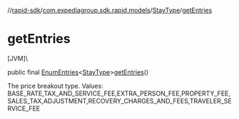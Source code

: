 //[rapid-sdk](../../../index.md)/[com.expediagroup.sdk.rapid.models](../index.md)/[StayType](index.md)/[getEntries](get-entries.md)

# getEntries

[JVM]\

public final [EnumEntries](https://kotlinlang.org/api/latest/jvm/stdlib/kotlin.enums/-enum-entries/index.html)&lt;[StayType](index.md)&gt;[getEntries](get-entries.md)()

The price breakout type. Values: BASE_RATE,TAX_AND_SERVICE_FEE,EXTRA_PERSON_FEE,PROPERTY_FEE,SALES_TAX,ADJUSTMENT,RECOVERY_CHARGES_AND_FEES,TRAVELER_SERVICE_FEE
